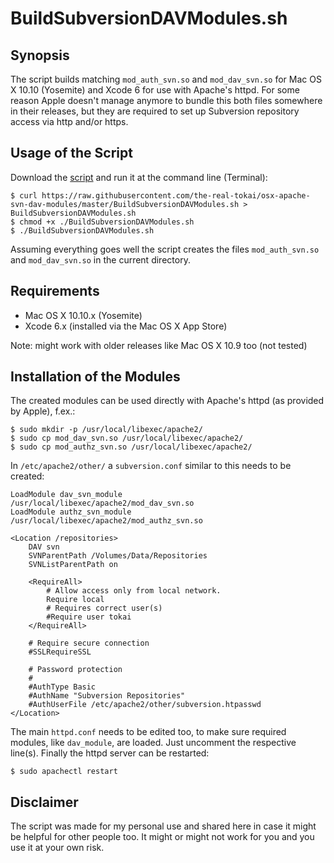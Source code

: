 # BuildSubversionDAVModules.sh

## Synopsis

The script builds matching `mod_auth_svn.so` and `mod_dav_svn.so` for
Mac OS X 10.10 (Yosemite) and Xcode 6 for use with Apache's httpd. For some reason Apple doesn't
manage anymore to bundle this both files somewhere in their releases, but they are required to set up
Subversion repository access via http and/or https.

## Usage of the Script

Download the [script](https://raw.githubusercontent.com/the-real-tokai/osx-apache-svn-dav-modules/master/BuildSubversionDAVModules.sh) and run it at the command line (Terminal):

	$ curl https://raw.githubusercontent.com/the-real-tokai/osx-apache-svn-dav-modules/master/BuildSubversionDAVModules.sh > BuildSubversionDAVModules.sh
	$ chmod +x ./BuildSubversionDAVModules.sh
	$ ./BuildSubversionDAVModules.sh

Assuming everything goes well the script creates the files `mod_auth_svn.so` and `mod_dav_svn.so` in the current directory.

## Requirements

* Mac OS X 10.10.x (Yosemite)
* Xcode 6.x (installed via the Mac OS X App Store)

Note: might work with older releases like Mac OS X 10.9 too (not tested)

## Installation of the Modules

The created modules can be used directly with Apache's httpd (as provided by Apple), f.ex.:

	$ sudo mkdir -p /usr/local/libexec/apache2/
	$ sudo cp mod_dav_svn.so /usr/local/libexec/apache2/
	$ sudo cp mod_authz_svn.so /usr/local/libexec/apache2/
	
In `/etc/apache2/other/` a `subversion.conf` similar to this needs to be created:

	LoadModule dav_svn_module     /usr/local/libexec/apache2/mod_dav_svn.so
	LoadModule authz_svn_module   /usr/local/libexec/apache2/mod_authz_svn.so

	<Location /repositories>
		DAV svn 
		SVNParentPath /Volumes/Data/Repositories
		SVNListParentPath on
	
		<RequireAll>
			# Allow access only from local network.
			Require local
			# Requires correct user(s)
			#Require user tokai
		</RequireAll>

		# Require secure connection
		#SSLRequireSSL
	
		# Password protection
		#
		#AuthType Basic
		#AuthName "Subversion Repositories"
		#AuthUserFile /etc/apache2/other/subversion.htpasswd
	</Location>

The main `httpd.conf` needs to be edited too, to make sure required modules, like `dav_module`, are loaded. Just uncomment the respective line(s). Finally the httpd server can be restarted:

	$ sudo apachectl restart
	
## Disclaimer

The script was made for my personal use and shared here in case it might be helpful for other people too. It might or might not work for you and you use it at your own risk.
